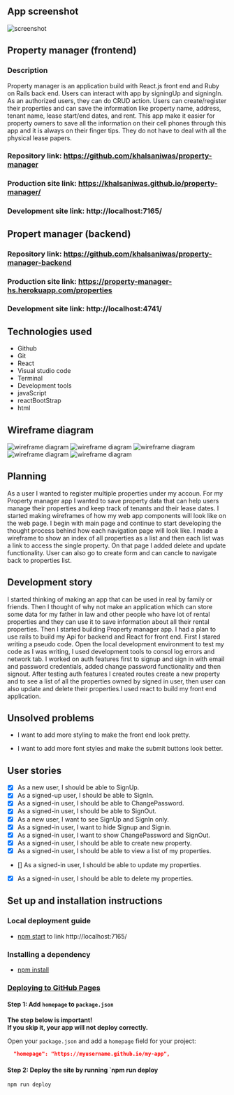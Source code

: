## App screenshot
![screenshot](https://i.imgur.com/9Otp7m1.jpg)

## Property manager (frontend)
### Description

Property manager is an application build with React.js front end and Ruby on Rails back end. Users can interact with app by signingUp and signingIn. As an authorized users, they can do CRUD action. Users can create/register their properties and can save the information like property name, address, tenant name, lease start/end dates, and rent. This app make it easier for property owners to save all the information on their cell phones through this app and it is always on their finger tips. They do not have to deal with all the physical lease papers.

### Repository link: https://github.com/khalsaniwas/property-manager
### Production site link: https://khalsaniwas.github.io/property-manager/
### Development site link: http://localhost:7165/

## Propert manager (backend)
### Repository link: https://github.com/khalsaniwas/property-manager-backend
### Production site link: https://property-manager-hs.herokuapp.com/properties
### Development site link: http://localhost:4741/
 
## Technologies used
- Github
- Git
- React
- Visual studio code
- Terminal
- Development tools
- javaScript
- reactBootStrap
- html

## Wireframe diagram
![wireframe diagram](https://i.imgur.com/iBuvWZx.png)
![wireframe diagram](https://i.imgur.com/TtBHsQr.png)
![wireframe diagram](https://i.imgur.com/xNAzSW6.png)
![wireframe diagram](https://i.imgur.com/JgZIOOC.png)
![wireframe diagram](https://i.imgur.com/Fi5OdDm.png)

## Planning
As a user I wanted to register multiple properties under my accoun. For my Property manager app I wanted to save property data that can help users manage their properties and keep track of tenants and their lease dates.
I started making wireframes of how my web app components will look like on the web page. I begin with main page and continue to start developing the thought process behind how each navigation page will look like. I made a wireframe to show an index of all properties as a list and then each list was a link to access the single property. On that page I added delete and update functionality. User can also go to create form and can cancle to navigate back to properties list. 

## Development story
I started thinking of making an app that can be used in real by family or friends. Then I thought of why not make an application which can store some data for my father in law and other people who have lot of rental properties and they can use it to save information about all their rental properties. Then I started building Property manager app. I had a plan to use rails to build my Api for backend and React for front end. First I stared writing a pseudo code. Open the local development environment to test my code as I was writing, I used development tools to consol log errors and network tab. I worked on auth features first to signup and sign in with email and password credentials, added change password functionality and then signout. After testing auth features I created routes create a new property and to see a list of all the properties owned by signed in user, then user can also update and delete their properties.I used react to build my front end application.

## Unsolved problems
- I want to add more styling to make the front end look pretty. 

- I want to add more font styles and make the submit buttons look better.

## User stories

* [x] As a new user, I should be able to SignUp.
* [x] As a signed-up user, I should be able to SignIn.
* [x] As a signed-in user, I should be able to ChangePassword.
* [x] As a signed-in user, I should be able to SignOut.
* [x] As a new user, I want to see SignUp and SignIn only.
* [x] As a signed-in user, I want to hide Signup and Signin.
* [x] As a signed-in user, I want to show ChangePassword and SignOut.
* [x] As a signed-in user, I should be able to create new property.
* [x] As a signed-in user, I should be able to view a list of my properties.
* [] As a signed-in user, I should be able to update my properties.
* [x] As a signed-in user, I should be able to delete my properties.

## Set up and installation instructions

### Local deployment guide
- [npm start](#npm-start) to link http://localhost:7165/
### Installing a dependency
- [npm install](#npm-install)
### [Deploying to GitHub Pages](https://pages.github.com/)

#### Step 1: Add `homepage` to `package.json`

**The step below is important!**<br>
**If you skip it, your app will not deploy correctly.**

Open your `package.json` and add a `homepage` field for your project:

```json
  "homepage": "https://myusername.github.io/my-app",
```
#### Step 2: Deploy the site by running `npm run deploy
```sh
npm run deploy
```



